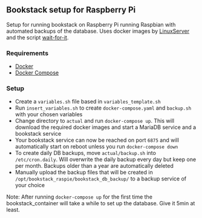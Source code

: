 ## Bookstack setup for Raspberry Pi

Setup for running bookstack on Raspberry Pi running Raspbian with automated backups of the database. Uses docker images by [LinuxServer](https://LinuxServer.io) and the script [wait-for-it](https://github.com/vishnubob/wait-for-it).

### Requirements

* [Docker](https://www.docker.com/)
* [Docker Compose](https://docs.docker.com/compose/install/)

### Setup
* Create a `variables.sh` file based in `variables_template.sh`
* Run `insert_variables.sh` to create `docker-compose.yaml` and `backup.sh` with your chosen variables
* Change directory to `actual` and run `docker-compose up`. This will download the required docker images and start a MariaDB service and a bookstack service
* Your bookstack service can now be reached on port `6875` and will automatically start on reboot unless you run `docker-compose down`
* To create daily DB backups, move `actual/backup.sh` into `/etc/cron.daily`. Will overwrite the daily backup every day but keep one per month. Backups older than a year are automatically deleted
* Manually upload the backup files that will be created in `/opt/bookstack_raspie/bookstack_db_backup/` to a backup service of your choice

Note: After running `docker-compose up` for the first time the bookstack_container will take a while to set up the database. Give it 5min at least.